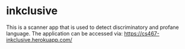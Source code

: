 # inkclusive
This is a scanner app that is used to detect discriminatory and profane language. The application can be accessed via: https://cs467-inkclusive.herokuapp.com/

